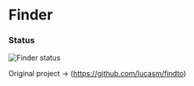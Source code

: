 # Finder

### Status

![Finder status](http://status.2005danielus.ml/status/finder.2005danielus.ml-443.svg?t=1609936826937)

Original project -> (https://github.com/lucasm/findto)

